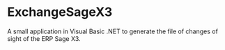 # ExchangeSageX3
A small application in Visual Basic .NET to generate the file of changes of sight of the ERP Sage X3.
